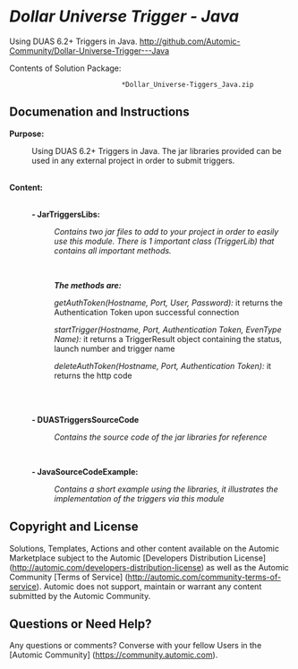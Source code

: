 *Dollar Universe Trigger - Java*
=============


Using DUAS 6.2+ Triggers in Java.
http://github.com/Automic-Community/Dollar-Universe-Trigger---Java

<!-- List of attached files -->
Contents of Solution Package:

						
								*Dollar_Universe-Tiggers_Java.zip
								
						


Documenation and Instructions
---

<div class="ipsType_textblock ipsPad_half description_content"><strong class="bbc"><span>Purpose:</span></strong><br />
<p class="bbc_indent" style="margin-left: 40px;">Using DUAS 6.2+ Triggers in Java. The jar libraries provided can be used in any external project in order to submit triggers.</p>
&nbsp;<br /><strong class="bbc"><span>Content:</span></strong><br />&nbsp;<br />
<p class="bbc_indent" style="margin-left: 40px;"><strong class="bbc">- JarTriggersLibs:</strong></p>
<p class="bbc_indent" style="margin-left: 80px;"><em class="bbc">Contains two jar files to add to your project in order to easily use this module. There is 1 important class (TriggerLib) that contains all important methods.</em></p>
<p class="bbc_indent" style="margin-left: 80px;">&nbsp;</p>
<p class="bbc_indent" style="margin-left: 80px;"><strong class="bbc"><em class="bbc">The methods are:</em></strong></p>
<p class="bbc_indent" style="margin-left: 80px;"><em class="bbc">getAuthToken(Hostname, Port, User, Password):</em> it returns the Authentication Token upon successful connection</p>
<p class="bbc_indent" style="margin-left: 80px;"><em class="bbc">startTrigger(Hostname, Port, Authentication Token, EvenType Name): </em>it returns a TriggerResult object containing the status, launch number and trigger name</p>
<p class="bbc_indent" style="margin-left: 80px;"><em class="bbc">deleteAuthToken(Hostname, Port, Authentication Token): </em>it returns the http code</p>
&nbsp;<br />&nbsp;<br />
<p class="bbc_indent" style="margin-left: 40px;"><strong class="bbc">- DUASTriggersSourceCode</strong></p>
<p class="bbc_indent" style="margin-left: 80px;"><em class="bbc">Contains the source code of the jar libraries for reference</em></p>
<p class="bbc_indent" style="margin-left: 80px;">&nbsp;</p>
<p class="bbc_indent" style="margin-left: 40px;"><strong class="bbc">- JavaSourceCodeExample:</strong></p>
<p class="bbc_indent" style="margin-left: 80px;"><em class="bbc">Contains a short example using the libraries, it illustrates the implementation of the triggers via this module</em></p>
</div>

Copyright and License
---

Solutions, Templates, Actions and other content available on the Automic Marketplace subject to the Automic [Developers Distribution License] (http://automic.com/developers-distribution-license) as well as the Automic Community [Terms of Service] (http://automic.com/community-terms-of-service).
Automic does not support, maintain or warrant any content submitted by the Automic Community.



Questions or Need Help? 
---
Any questions or comments? Converse with your fellow Users in the [Automic Community] (https://community.automic.com).